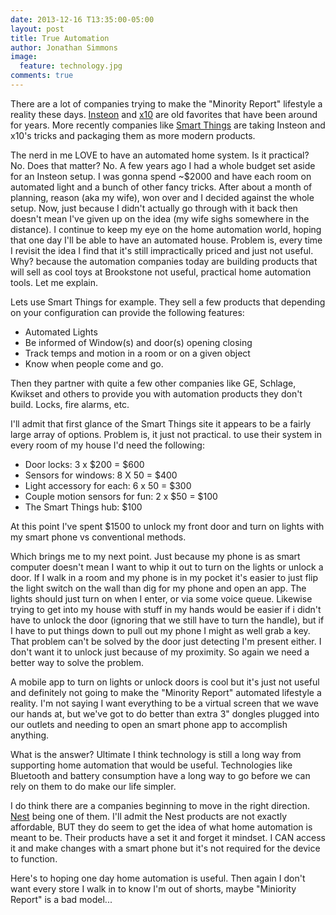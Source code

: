 ```yaml
---
date: 2013-12-16 T13:35:00-05:00
layout: post
title: True Automation
author: Jonathan Simmons
image:
  feature: technology.jpg
comments: true
---
```


There are a lot of companies trying to make the "Minority Report" lifestyle a reality these days. [Insteon](http://www.insteon.com) and [x10](http://www.x10.com/) are old favorites that have been around for years. More recently companies like [Smart Things](http://smartthings.com) are taking Insteon and x10's tricks and packaging them as more modern products.

The nerd in me LOVE to have an automated home system. Is it practical? No. Does that matter? No. A few years ago I had a whole budget set aside for an Insteon setup. I was gonna spend ~$2000 and have each room on automated light and a bunch of other fancy tricks. After about a month of planning, reason (aka my wife), won over and I decided against the whole setup. Now, just because I didn't actually go through with it back then doesn't mean I've given up on the idea (my wife sighs somewhere in the distance). I continue to keep my eye on the home automation world, hoping that one day I'll be able to have an automated house. Problem is, every time I revisit the idea I find that it's still impractically priced and just not useful. Why? because the automation companies today are building products that will sell as cool toys at Brookstone not useful, practical home automation tools. Let me explain.

Lets use Smart Things for example. They sell a few products that depending on your configuration can provide the following features:

* Automated Lights
* Be informed of Window(s) and door(s) opening closing
* Track temps and motion in a room or on  a given object
* Know when people come and go.

Then they partner with quite a few other companies like GE, Schlage, Kwikset and others to provide you with automation products they don't build. Locks, fire alarms, etc.

I'll admit that first glance of the Smart Things site it appears to be a fairly large array of options. Problem is, it just not practical. to use their system in every room of my house I'd need the following:

* Door locks: 3 x $200 = $600
* Sensors for windows: 8 X 50 = $400
* Light accessory for each: 6 x 50 = $300
* Couple motion sensors for fun: 2 x $50 = $100
* The Smart Things hub: $100

At this point I've spent $1500 to unlock my front door and turn on lights with my smart phone vs conventional methods.

Which brings me to my next point. Just because my phone is as smart computer doesn't mean I want to whip it out to turn on the lights or unlock a door. If I walk in a room and my phone is in my pocket it's easier to just flip the light switch on the wall than dig for my phone and open an app. The lights should just turn on when I enter, or via some voice queue. Likewise trying to get into my house with stuff in my hands would be easier if i didn't have to unlock the door (ignoring that we still have to turn the handle), but if I have to put things down to pull out my phone I might as well grab a key. That problem can't be solved by the door just detecting I'm present either. I don't want it to unlock just because of my proximity. So again we need a better way to solve the problem.

A mobile app to turn on lights or unlock doors is cool but it's just not useful and definitely not going to make the "Minority Report" automated lifestyle a reality. I'm not saying I want everything to be a virtual screen that we wave our hands at, but we've got to do better than extra 3" dongles plugged into our outlets and needing to open an smart phone app to accomplish anything.


What is the answer?
Ultimate I think technology is still a long way from supporting home automation that would be useful. Technologies like Bluetooth and battery consumption have a long way to go before we can rely on them to do make our life simpler.

I do think there are a companies beginning to move in the right direction. [Nest](http://nest.com) being one of them. I'll admit the Nest products are not exactly affordable, BUT they do seem to get the idea of what home automation is meant to be. Their products have a set it and forget it mindset. I CAN access it and make changes with a smart phone but it's not required for the device to function.

Here's to hoping one day home automation is useful. Then again I don't want every store I walk in to know I'm out of shorts, maybe "Miniority Report" is a bad model...


